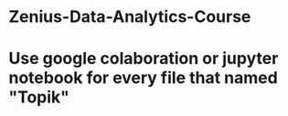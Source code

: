 # Zenius-Data-Analytics-Course
# Use google colaboration or jupyter notebook for every file that named "Topik"
